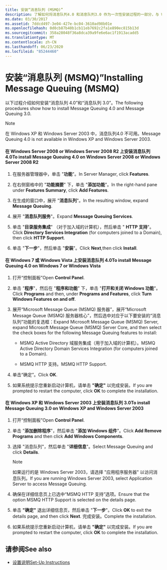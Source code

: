 ```yaml
---
title: 安装“消息队列 (MSMQ)”
description: 了解如何将消息队列4.0 和消息队列3.0 作为一次性安装过程的一部分，与 WFC 示例一起使用。
ms.date: 03/30/2017
ms.assetid: 7ddcd497-3e04-427e-bc04-3610ad98b01e
ms.openlocfilehash: 0d0cb87b40b1cb11eb7692c2fa1e890ec815b13d
ms.sourcegitcommit: 358a28048f36a8dca39a9fe6e6ac1f1913acadd5
ms.translationtype: MT
ms.contentlocale: zh-CN
ms.lasthandoff: 06/23/2020
ms.locfileid: "85244460"
---
```

# <a name="installing-message-queuing-msmq"></a><span data-ttu-id="ef15f-103">安装“消息队列 (MSMQ)”</span><span class="sxs-lookup"><span data-stu-id="ef15f-103">Installing Message Queuing (MSMQ)</span></span>
<span data-ttu-id="ef15f-104">以下过程介绍如何安装“消息队列 4.0”和“消息队列 3.0”。</span><span class="sxs-lookup"><span data-stu-id="ef15f-104">The following procedures show how to install Message Queuing 4.0 and Message Queuing 3.0.</span></span>  
  
> [!NOTE]
> <span data-ttu-id="ef15f-105">在 Windows XP 和 Windows Server 2003 中，消息队列4.0 不可用。</span><span class="sxs-lookup"><span data-stu-id="ef15f-105">Message Queuing 4.0 is not available in Windows XP and Windows Server 2003.</span></span>  
  
#### <a name="to-install-message-queuing-40-on-windows-server-2008-or-windows-server-2008-r2"></a><span data-ttu-id="ef15f-106">在 Windows Server 2008 or Windows Server 2008 R2 上安装消息队列 4.0</span><span class="sxs-lookup"><span data-stu-id="ef15f-106">To install Message Queuing 4.0 on Windows Server 2008 or Windows Server 2008 R2</span></span>  
  
1. <span data-ttu-id="ef15f-107">在服务器管理器中，单击 "**功能**"。</span><span class="sxs-lookup"><span data-stu-id="ef15f-107">In Server Manager, click **Features**.</span></span>  
  
2. <span data-ttu-id="ef15f-108">在右侧窗格中的 "**功能摘要**" 下，单击 "**添加功能**"。</span><span class="sxs-lookup"><span data-stu-id="ef15f-108">In the right-hand pane under **Features Summary**, click **Add Features**.</span></span>  
  
3. <span data-ttu-id="ef15f-109">在生成的窗口中，展开 "**消息队列**"。</span><span class="sxs-lookup"><span data-stu-id="ef15f-109">In the resulting window, expand **Message Queuing**.</span></span>  
  
4. <span data-ttu-id="ef15f-110">展开 "**消息队列服务**"。</span><span class="sxs-lookup"><span data-stu-id="ef15f-110">Expand **Message Queuing Services**.</span></span>  
  
5. <span data-ttu-id="ef15f-111">单击 "**目录服务集成**" （对于加入域的计算机），然后单击 " **HTTP 支持**"。</span><span class="sxs-lookup"><span data-stu-id="ef15f-111">Click **Directory Services Integration** (for computers joined to a Domain), then click **HTTP Support**.</span></span>  
  
6. <span data-ttu-id="ef15f-112">单击 "**下一步**"，然后单击 "**安装**"。</span><span class="sxs-lookup"><span data-stu-id="ef15f-112">Click **Next**,then click **Install**.</span></span>  
  
#### <a name="to-install-message-queuing-40-on-windows-7-or-windows-vista"></a><span data-ttu-id="ef15f-113">在 Windows 7 或 Windows Vista 上安装消息队列 4.0</span><span class="sxs-lookup"><span data-stu-id="ef15f-113">To install Message Queuing 4.0 on Windows 7 or Windows Vista</span></span>  
  
1. <span data-ttu-id="ef15f-114">打开“控制面板”</span><span class="sxs-lookup"><span data-stu-id="ef15f-114">Open **Control Panel**.</span></span>  
  
2. <span data-ttu-id="ef15f-115">单击 "**程序**"，然后在 "**程序和功能**" 下，单击 "**打开和关闭 Windows 功能**"。</span><span class="sxs-lookup"><span data-stu-id="ef15f-115">Click **Programs** and then, under **Programs and Features**, click **Turn Windows Features on and off**.</span></span>  
  
3. <span data-ttu-id="ef15f-116">展开“Microsoft Message Queue (MSMQ) 服务器”，展开“Microsoft Message Queue (MSMQ) 服务器核心”，然后选中对应于以下要安装的“消息队列”功能的复选框：</span><span class="sxs-lookup"><span data-stu-id="ef15f-116">Expand Microsoft Message Queue (MSMQ) Server, expand Microsoft Message Queue (MSMQ) Server Core, and then select the check boxes for the following Message Queuing features to install:</span></span>  
  
    - <span data-ttu-id="ef15f-117">MSMQ Active Directory 域服务集成（用于加入域的计算机）。</span><span class="sxs-lookup"><span data-stu-id="ef15f-117">MSMQ Active Directory Domain Services Integration (for computers joined to a Domain).</span></span>  
  
    - <span data-ttu-id="ef15f-118">MSMQ HTTP 支持。</span><span class="sxs-lookup"><span data-stu-id="ef15f-118">MSMQ HTTP Support.</span></span>  
  
4. <span data-ttu-id="ef15f-119">单击“确定”。</span><span class="sxs-lookup"><span data-stu-id="ef15f-119">Click **OK**.</span></span>  
  
5. <span data-ttu-id="ef15f-120">如果系统提示您重新启动计算机，请单击 **"确定"** 以完成安装。</span><span class="sxs-lookup"><span data-stu-id="ef15f-120">If you are prompted to restart the computer, click **OK** to complete the installation.</span></span>  
  
#### <a name="to-install-message-queuing-30-on-windows-xp-and-windows-server-2003"></a><span data-ttu-id="ef15f-121">在 Windows XP 和 Windows Server 2003 上安装消息队列 3.0</span><span class="sxs-lookup"><span data-stu-id="ef15f-121">To install Message Queuing 3.0 on Windows XP and Windows Server 2003</span></span>  
  
1. <span data-ttu-id="ef15f-122">打开“控制面板”</span><span class="sxs-lookup"><span data-stu-id="ef15f-122">Open **Control Panel**.</span></span>  
  
2. <span data-ttu-id="ef15f-123">单击 "**添加删除程序**"，然后单击 "**添加 Windows 组件**"。</span><span class="sxs-lookup"><span data-stu-id="ef15f-123">Click **Add Remove Programs** and then click **Add Windows Components**.</span></span>  
  
3. <span data-ttu-id="ef15f-124">选择 "消息队列"，然后单击 "**详细信息**"。</span><span class="sxs-lookup"><span data-stu-id="ef15f-124">Select Message Queuing and click **Details**.</span></span>  
  
    > [!NOTE]
    > <span data-ttu-id="ef15f-125">如果运行的是 Windows Server 2003，请选择 "应用程序服务器" 以访问消息队列。</span><span class="sxs-lookup"><span data-stu-id="ef15f-125">If you are running Windows Server 2003, select Application Server to access Message Queuing.</span></span>  
  
4. <span data-ttu-id="ef15f-126">确保在详细信息页上已选中“MSMQ HTTP 支持”选项。</span><span class="sxs-lookup"><span data-stu-id="ef15f-126">Ensure that the option MSMQ HTTP Support is selected on the details page.</span></span>  
  
5. <span data-ttu-id="ef15f-127">单击 **"确定"** 退出详细信息页，然后单击 "**下一步**"。</span><span class="sxs-lookup"><span data-stu-id="ef15f-127">Click **OK** to exit the details page, and then click **Next**.</span></span> <span data-ttu-id="ef15f-128">完成安装。</span><span class="sxs-lookup"><span data-stu-id="ef15f-128">Complete the installation.</span></span>  
  
6. <span data-ttu-id="ef15f-129">如果系统提示您重新启动计算机，请单击 **"确定"** 以完成安装。</span><span class="sxs-lookup"><span data-stu-id="ef15f-129">If you are prompted to restart the computer, click **OK** to complete the installation.</span></span>  
  
## <a name="see-also"></a><span data-ttu-id="ef15f-130">请参阅</span><span class="sxs-lookup"><span data-stu-id="ef15f-130">See also</span></span>

- [<span data-ttu-id="ef15f-131">设置说明</span><span class="sxs-lookup"><span data-stu-id="ef15f-131">Set-Up Instructions</span></span>](set-up-instructions.md)
